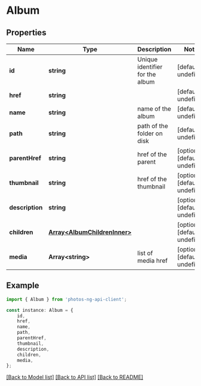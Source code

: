 # Album


## Properties

Name | Type | Description | Notes
------------ | ------------- | ------------- | -------------
**id** | **string** | Unique identifier for the album | [default to undefined]
**href** | **string** |  | [default to undefined]
**name** | **string** | name of the album | [default to undefined]
**path** | **string** | path of the folder on disk | [default to undefined]
**parentHref** | **string** | href of the parent | [optional] [default to undefined]
**thumbnail** | **string** | href of the thumbnail | [optional] [default to undefined]
**description** | **string** |  | [optional] [default to undefined]
**children** | [**Array&lt;AlbumChildrenInner&gt;**](AlbumChildrenInner.md) |  | [optional] [default to undefined]
**media** | **Array&lt;string&gt;** | list of media href | [optional] [default to undefined]

## Example

```typescript
import { Album } from 'photos-ng-api-client';

const instance: Album = {
    id,
    href,
    name,
    path,
    parentHref,
    thumbnail,
    description,
    children,
    media,
};
```

[[Back to Model list]](../README.md#documentation-for-models) [[Back to API list]](../README.md#documentation-for-api-endpoints) [[Back to README]](../README.md)
